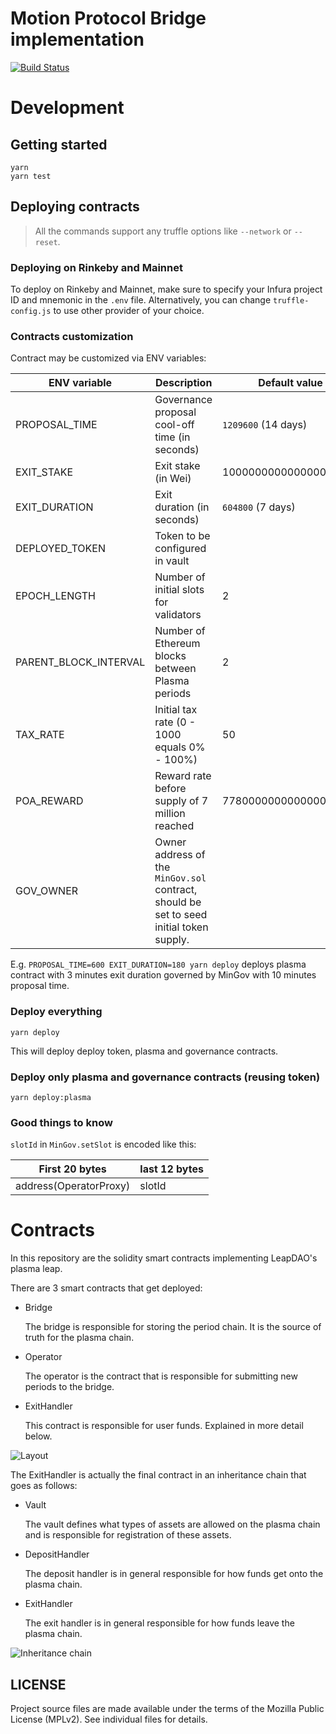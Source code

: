 # Motion Protocol Bridge implementation
[![Build Status](https://travis-ci.org/leapdao/leap-contracts.svg?branch=master)](https://travis-ci.org/leapdao/leap-contracts)
# Development

## Getting started

```
yarn
yarn test 
```

## Deploying contracts

> All the commands support any truffle options like `--network` or `--reset`.

### Deploying on Rinkeby and Mainnet

To deploy on Rinkeby and Mainnet, make sure to specify your Infura project ID and mnemonic in the `.env` file. Alternatively, you can change `truffle-config.js` to use other provider of your choice.

### Contracts customization

Contract may be customized via ENV variables:

| ENV variable | Description | Default value |
| ------- | ----------- | ------------- |
| PROPOSAL_TIME | Governance proposal cool-off time (in seconds) | `1209600` (14 days) |
| EXIT_STAKE | Exit stake (in Wei) |100000000000000000|
| EXIT_DURATION | Exit duration (in seconds) |`604800` (7 days)|
| DEPLOYED_TOKEN | Token to be configured in vault | |
| EPOCH_LENGTH | Number of initial slots for validators | 2 |
| PARENT_BLOCK_INTERVAL | Number of Ethereum blocks between Plasma periods | 2 |
| TAX_RATE | Initial tax rate (0 - 1000 equals 0% - 100%) | 50 |
| POA_REWARD | Reward rate before supply of 7 million reached | 778000000000000000000 |
| GOV_OWNER | Owner address of the `MinGov.sol` contract, should be set to seed initial token supply. | |


E.g. `PROPOSAL_TIME=600 EXIT_DURATION=180 yarn deploy` deploys plasma contract with 3 minutes exit duration governed by MinGov with 10 minutes proposal time.

### Deploy everything

```
yarn deploy
```

This will deploy deploy token, plasma and governance contracts.

### Deploy only plasma and governance contracts (reusing token)

```
yarn deploy:plasma
```

### Good things to know

`slotId` in `MinGov.setSlot` is encoded like this:

| First 20 bytes  | last 12 bytes |
| ---------------------- | ------ |
| address(OperatorProxy) | slotId |


# Contracts

In this repository are the solidity smart contracts implementing LeapDAO's plasma leap. 

There are 3 smart contracts that get deployed:

* Bridge

  The bridge is responsible for storing the period chain. It is the source of truth for the plasma chain.

* Operator

  The operator is the contract that is responsible for submitting new periods to the bridge.

* ExitHandler

  This contract is responsible for user funds. Explained in more detail below.

![Layout](./img/layout.png)

The ExitHandler is actually the final contract in an inheritance chain that goes as follows:

* Vault 

  The vault defines what types of assets are allowed on the plasma chain and is responsible for registration of these assets.

* DepositHandler

  The deposit handler is in general responsible for how funds get onto the plasma chain.

* ExitHandler

  The exit handler is in general responsible for how funds leave the plasma chain.

![Inheritance chain](./img/inheritnace.png)

## LICENSE

Project source files are made available under the terms of the Mozilla Public License (MPLv2). See individual files for details.
